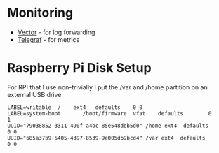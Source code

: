 
# Monitoring
- [Vector](https://vector.dev/releases/0.11.1/download/) - for log forwarding
- [Telegraf](https://github.com/influxdata/telegraf/releases) - for metrics

# Raspberry Pi Disk Setup

For RPI that I use non-trivially I put the /var and /home partition on an external USB drive

```
LABEL=writable	/	 ext4	defaults	0 0
LABEL=system-boot       /boot/firmware  vfat    defaults        0       1
UUID="79038852-3311-490f-a4bc-85e548deb5d0" /home ext4  defaults        0 0
UUID="685a37b9-5405-4397-8539-9e005db9bcd4" /var ext4  defaults        0 0
```
	
